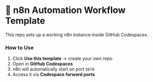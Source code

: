 # 🚀 n8n Automation Workflow Template

This repo sets up a working n8n instance inside GitHub Codespaces.

### How to Use
1. Click **Use this template** → create your own repo
2. Open in **GitHub Codespaces**
3. n8n will automatically start on port `5678`
4. Access it via **Codespace forward ports**